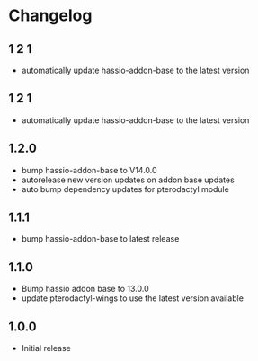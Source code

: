 # Changelog
## 1 2 1 
 - automatically update hassio-addon-base to the latest version
 
## 1 2 1 
 - automatically update hassio-addon-base to the latest version
 

## 1.2.0
- bump hassio-addon-base to V14.0.0
- autorelease new version updates on addon base updates
- auto bump dependency updates for pterodactyl module

## 1.1.1
- bump hassio-addon-base to latest release

## 1.1.0
- Bump hassio addon base to 13.0.0
- update pterodactyl-wings to use the latest version available

## 1.0.0
- Initial release
